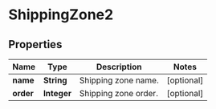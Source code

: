 

# ShippingZone2


## Properties

Name | Type | Description | Notes
------------ | ------------- | ------------- | -------------
**name** | **String** | Shipping zone name. |  [optional]
**order** | **Integer** | Shipping zone order. |  [optional]



